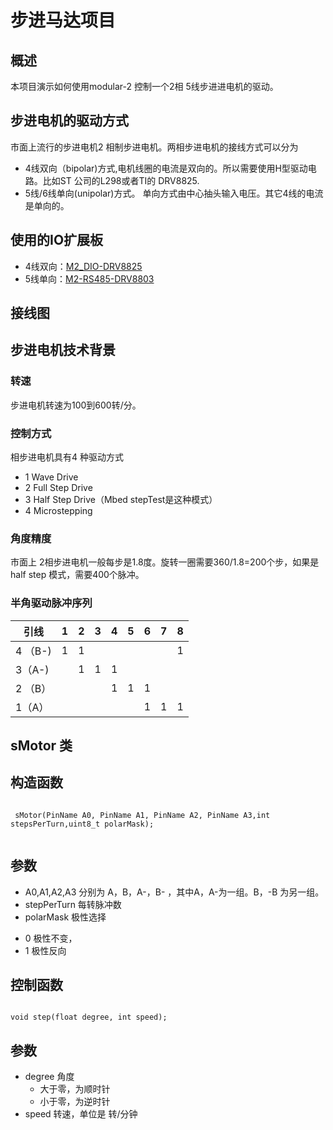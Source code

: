 # 步进马达项目
## 概述
本项目演示如何使用modular-2 控制一个2相 5线步进进电机的驱动。 
## 步进电机的驱动方式
市面上流行的步进电机2 相制步进电机。两相步进电机的接线方式可以分为
+ 4线双向（bipolar)方式,电机线圈的电流是双向的。所以需要使用H型驱动电路。比如ST 公司的L298或者TI的 DRV8825.
+ 5线/6线单向(unipolar)方式。 单向方式由中心抽头输入电压。其它4线的电流是单向的。 
## 使用的IO扩展板
- 4线双向：[M2_DIO-DRV8825](https://github.com/modular2/modular-2/blob/master/hardware/M2-RS485-DRV8825.md)
- 5线单向：[M2-RS485-DRV8803](https://github.com/modular2/modular-2/blob/master/hardware/M2-RS485-DRV8803.md)
## 接线图
## 步进电机技术背景
### 转速
步进电机转速为100到600转/分。

### 控制方式
 相步进电机具有4 种驱动方式  
- 1 Wave Drive 
- 2 Full Step Drive 
- 3 Half Step Drive（Mbed stepTest是这种模式） 
- 4 Microstepping 
### 角度精度
 市面上 2相步进电机一般每步是1.8度。旋转一圈需要360/1.8=200个步，如果是half step 模式，需要400个脉冲。
### 半角驱动脉冲序列
|  引线   |  1  |  2  |  3  |  4  |  5  |  6  | 7  |  8  |
|--------|-----|-----|-----|-----|-----|-----|----|------|
| 4 （B-)|  1  |  1  |     |     |     |     |    |  1   |
| 3（A-) |     |  1  |  1  |  1  |     |     |    |      |
| 2 （B）|     |     |     |  1  |  1  |  1  |    |      |
| 1（A） |     |     |     |     |     |  1  |  1  |  1  |  

## sMotor 类

构造函数 
----

<pre><code>
 sMotor(PinName A0, PinName A1, PinName A2, PinName A3,int stepsPerTurn,uint8_t polarMask); 
 </code></pre> 

 参数
-----

  +  A0,A1,A2,A3 分别为 A，B，A-，B- ，其中A，A-为一组。B，-B 为另一组。
  +  stepPerTurn 每转脉冲数
  + polarMask 极性选择
   - 0 极性不变，
   - 1 极性反向

控制函数
----

<pre><code>
void step(float degree, int speed);
</code></pre> 

参数
---
+ degree  角度
  + 大于零，为顺时针
  + 小于零，为逆时针
+ speed 转速，单位是 转/分钟







